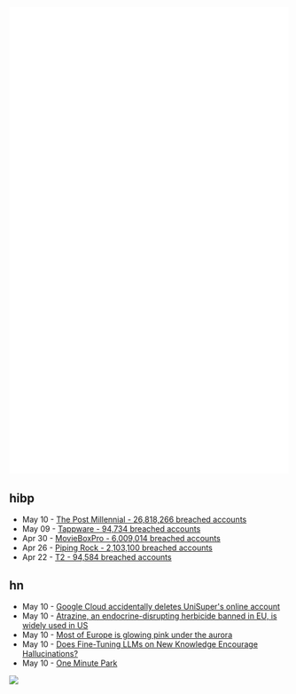 ![Metrics](https://raw.githubusercontent.com/phixion/phixion/master/metrics.svg)

## hibp

<!--
for https://github.com/phixion/phixion/blob/main/.github/workflows/feeds.yml
-->
<!--START_SECTION:haveibeenpwnd-->
- May 10 - [The Post Millennial - 26,818,266 breached accounts](https://haveibeenpwned.com/PwnedWebsites#ThePostMillennial)
- May 09 - [Tappware - 94,734 breached accounts](https://haveibeenpwned.com/PwnedWebsites#Tappware)
- Apr 30 - [MovieBoxPro - 6,009,014 breached accounts](https://haveibeenpwned.com/PwnedWebsites#MovieBoxPro)
- Apr 26 - [Piping Rock - 2,103,100 breached accounts](https://haveibeenpwned.com/PwnedWebsites#PipingRock)
- Apr 22 - [T2 - 94,584 breached accounts](https://haveibeenpwned.com/PwnedWebsites#T2)
<!--END_SECTION:haveibeenpwnd-->

## hn

<!--
for https://github.com/phixion/phixion/blob/main/.github/workflows/feeds.yml
-->
<!--START_SECTION:hn-->
- May 10 - [Google Cloud accidentally deletes UniSuper's online account](https://www.unisuper.com.au/contact-us/outage-update)
- May 10 - [Atrazine, an endocrine-disrupting herbicide banned in EU, is widely used in US](https://usrtk.org/pesticides/atrazine/)
- May 10 - [Most of Europe is glowing pink under the aurora](https://www.foto-webcam.eu/webcam/lucknerhaus/)
- May 10 - [Does Fine-Tuning LLMs on New Knowledge Encourage Hallucinations?](https://arxiv.org/abs/2405.05904)
- May 10 - [One Minute Park](https://oneminutepark.tv/)
<!--END_SECTION:hn-->

<!--
for https://yhype.me
-->
![](https://hit.yhype.me/github/profile?user_id=13013670)
